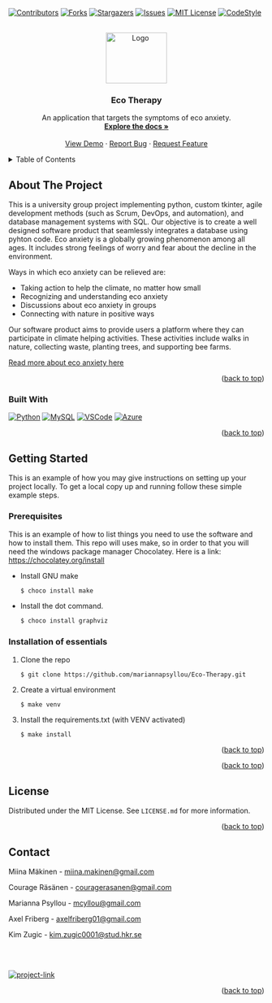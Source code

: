 <!-- Improved compatibility of back to top link: See: https://github.com/othneildrew/Best-README-Template/pull/73 -->
<a name="readme-top"></a>



<!-- PROJECT SHIELDS -->

[![Contributors][contributors-shield]][contributors-url]
[![Forks][forks-shield]][forks-url]
[![Stargazers][stars-shield]][stars-url]
[![Issues][issues-shield]][issues-url]
[![MIT License][license-shield]][license-url]
[![CodeStyle][codestyle-shield]][codestyle-url]




<!-- PROJECT LOGO -->
<br />
<div align="center">
  <a href="https://github.com/mariannapsyllou/Eco-Therapy">
    <img src="https://www.gardeningknowhow.com/wp-content/uploads/2017/07/hardwood-tree.jpg" alt="Logo" width="120" height="100">
  </a>

<h3 align="center">Eco Therapy</h3>

  <p align="center">
    An application that targets the symptoms of eco anxiety. 
    <br />
    <a href="https://github.com/mariannapsyllou/Eco-Therapy"><strong>Explore the docs »</strong></a>
    <br />
    <br />
    <a href="https://github.com/mariannapsyllou/Eco-Therapy">View Demo</a>
    ·
    <a href="https://github.com/mariannapsyllou/Eco-Therapy/issues">Report Bug</a>
    ·
    <a href="https://github.com/mariannapsyllou/Eco-Therapy/pulls">Request Feature</a>
  </p>
</div>



<!-- TABLE OF CONTENTS -->
<details>
  <summary>Table of Contents</summary>
  <ol>
    <li>
      <a href="#about-the-project">About The Project</a>
      <ul>
        <li><a href="#built-with">Built With</a></li>
      </ul>
    </li>
    <li>
      <a href="#getting-started">Getting Started</a>
      <ul>
        <li><a href="#prerequisites">Prerequisites</a></li>
        <li><a href="#installation">Installation</a></li>
      </ul>
    </li>
    <li><a href="#usage">Usage</a></li>
    <li><a href="#license">License</a></li>
    <li><a href="#contact">Contact</a></li>
  </ol>
</details>



<!-- ABOUT THE PROJECT -->
## About The Project
This is a university group project implementing python, custom tkinter, agile development methods (such as Scrum, DevOps, and automation), and database management systems with SQL. Our objective is to create a well designed software product that seamlessly integrates a database using pyhton code. 
Eco anxiety is a globally growing phenomenon among all ages. It includes strong feelings of worry and fear about the decline in the environment.

Ways in which eco anxiety can be relieved are:
* Taking action to help the climate, no matter how small
* Recognizing and understanding eco anxiety
* Discussions about eco anxiety in groups
* Connecting with nature in positive ways

Our software product aims to provide users a platform where they can participate in climate helping activities. These activities include walks in nature, collecting waste, planting trees, and supporting bee farms.

<a href="https://www.apa.org/monitor/2021/03/ce-climate-change">Read more about eco anxiety here</a>

<p align="right">(<a href="#readme-top">back to top</a>)</p>


### Built With

[![Python][Python-img]][Python-url]
[![MySQL][sql-img]][sql-url]
[![VSCode][vscode-img]][vscode-url]
[![Azure][azure-img]][azure-url]

<p align="right">(<a href="#readme-top">back to top</a>)</p>



<!-- GETTING STARTED -->
## Getting Started

This is an example of how you may give instructions on setting up your project locally.
To get a local copy up and running follow these simple example steps.


### Prerequisites

This is an example of how to list things you need to use the software and how to install them.
This repo will uses make, so in order to that you will need the windows package manager Chocolatey.
Here is a link: https://chocolatey.org/install

* Install GNU make
  ```sh
  $ choco install make
  ```
* Install the dot command.
  ```sh
  $ choco install graphviz
  ```
### Installation of essentials 

1. Clone the repo
   ```sh
   $ git clone https://github.com/mariannapsyllou/Eco-Therapy.git
   ```
2. Create a virtual environment
   ```
   $ make venv
   ```
3. Install the requirements.txt (with VENV activated) 
   ```
   $ make install
   ```
<p align="right">(<a href="#readme-top">back to top</a>)</p>




<p align="right">(<a href="#readme-top">back to top</a>)</p>



<!-- LICENSE -->
## License

Distributed under the MIT License. See `LICENSE.md` for more information.

<p align="right">(<a href="#readme-top">back to top</a>)</p>



<!-- CONTACT -->
## Contact

Miina Mäkinen - miina.makinen@gmail.com 

Courage Räsänen - couragerasanen@gmail.com

Marianna Psyllou - mcyllou@gmail.com

Axel Friberg - axelfriberg01@gmail.com

Kim Zugic - kim.zugic0001@stud.hkr.se

<br />
<br />

[![project-link][project-link-img]][project-link-url]

<p align="right">(<a href="#readme-top">back to top</a>)</p>



<!-- MARKDOWN LINKS & IMAGES -->
<!-- https://www.markdownguide.org/basic-syntax/#reference-style-links -->
[contributors-shield]: https://img.shields.io/github/contributors/mariannapsyllou/Eco-Therapy.svg?style=for-the-badge
[contributors-url]: https://github.com/mariannapsyllou/Eco-Therapy/graphs/contributors
[forks-shield]: https://img.shields.io/github/forks/mariannapsyllou/Eco-Therapy.svg?style=for-the-badge
[forks-url]: https://github.com/mariannapsyllou/Eco-Therapy/network/members
[stars-shield]: https://img.shields.io/github/stars/mariannapsyllou/Eco-Therapy.svg?style=for-the-badge
[stars-url]: https://github.com/mariannapsyllou/Eco-Therapy/stargazers
[issues-shield]: https://img.shields.io/github/issues/mariannapsyllou/Eco-Therapy.svg?style=for-the-badge
[issues-url]: https://github.com/mariannapsyllou/Eco-Therapy/issues
[license-shield]: https://img.shields.io/github/license/mariannapsyllou/Eco-Therapy.svg?style=for-the-badge
[license-url]: https://github.com/mariannapsyllou/Eco-Therapy/blob/main/LICENSE.md
[product-screenshot]: images/screenshot.png
[Python-img]: https://img.shields.io/badge/Python-FFD43B?style=for-the-badge&logo=python&logoColor=blue
[Python-url]: https://www.python.org/
[sql-img]: https://img.shields.io/badge/SQLite-07405E?style=for-the-badge&logo=sqlite&logoColor=white
[sql-url]: https://sqlite.org/
[vscode-img]: https://img.shields.io/badge/VSCode-0078D4?style=for-the-badge&logo=visual%20studio%20code&logoColor=white
[vscode-url]: https://code.visualstudio.com/
[azure-img]: https://img.shields.io/badge/microsoft%20azure-0089D6?style=for-the-badge&logo=microsoft-azure&logoColor=white
[azure-url]: https://azure.microsoft.com/en-us
[codestyle-shield]: https://img.shields.io/badge/code%20style-black-000000.svg?style=for-the-badge
[codestyle-url]: https://github.com/psf/black
[project-link-url]: https://github.com/mariannapsyllou/Eco-Therapy
[project-link-img]: https://img.shields.io/badge/Project%20Link-Eco%20Anxiety-05A081.svg?style=for-the-badge&logo
